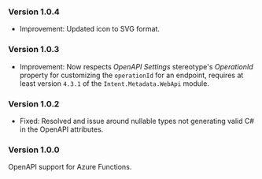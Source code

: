 ### Version 1.0.4

- Improvement: Updated icon to SVG format.

### Version 1.0.3

- Improvement: Now respects _OpenAPI Settings_ stereotype's _OperationId_ property for customizing the `operationId` for an endpoint, requires at least version `4.3.1` of the `Intent.Metadata.WebApi` module.

### Version 1.0.2

- Fixed: Resolved and issue around nullable types not generating valid C# in the OpenAPI attributes.

### Version 1.0.0

OpenAPI support for Azure Functions.
